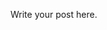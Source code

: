 <!-- 
.. title: Data Science for IoT : practical guidelines
.. slug: data-science-for-iot-practical-guidelines
.. date: 2017-10-23 00:55:33 UTC+08:00
.. tags: draft, data science, IoT
.. category: 
.. link: 
.. description: 
.. type: text
-->

Write your post here.
